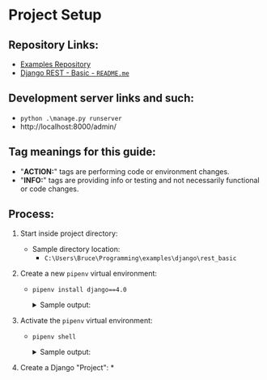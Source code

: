 # Project Setup

## Repository Links:
* [Examples Repository](../../../README.md)
* [Django REST - Basic - `README.me`](../README.md)

## Development server links and such:
* `python .\manage.py runserver`
* http://localhost:8000/admin/

## Tag meanings for this guide:
* "**ACTION:**" tags are performing code or environment changes.
* "**INFO:**" tags are providing info or testing and not necessarily functional or code changes.

## Process:
1. Start inside project directory:
    * Sample directory location:
        * `C:\Users\Bruce\Programming\examples\django\rest_basic`

1. Create a new `pipenv` virtual environment:
    * `pipenv install django==4.0`
        <details>
        <summary>Sample output:</summary>

            PS C:\Users\Bruce\Programming\examples\django\rest_basic> pipenv install django==4.0
            Creating a virtualenv for this project...
            Pipfile: C:\Users\Bruce\Programming\examples\django\rest_basic\Pipfile
            Using C:/Users/Bruce/AppData/Local/Programs/Python/Python310/python.exe (3.10.6) to create virtualenv...
            [ ===] Creating virtual environment...created virtual environment CPython3.10.6.final.0-64 in 2995ms
              creator CPython3Windows(dest=C:\Users\Bruce\.virtualenvs\rest_basic-8EvQpMVS, clear=False, no_vcs_ignore=False, global=False)
              seeder FromAppData(download=False, pip=bundle, setuptools=bundle, wheel=bundle, via=copy, app_data_dir=C:\Users\Bruce\AppData\Local\pypa\virtualenv)
                added seed packages: pip==22.2.2, setuptools==63.4.3, wheel==0.37.1
              activators BashActivator,BatchActivator,FishActivator,NushellActivator,PowerShellActivator,PythonActivator
            
            Successfully created virtual environment!
            Virtualenv location: C:\Users\Bruce\.virtualenvs\rest_basic-8EvQpMVS
            Creating a Pipfile for this project...
            Installing django==4.0...
            Adding django to Pipfile's [packages]...
            Installation Succeeded
            Pipfile.lock not found, creating...
            Locking [dev-packages] dependencies...
            Locking [packages] dependencies...
            Locking...Building requirements...
            Resolving dependencies...
            Success!
            Updated Pipfile.lock (036cf0)!
            Installing dependencies from Pipfile.lock (036cf0)...
            ================================ 0/0 - 00:00:00
            To activate this project's virtualenv, run pipenv shell.
            Alternatively, run a command inside the virtualenv with pipenv run.
            PS C:\Users\Bruce\Programming\examples\django\rest_basic>
        </details>

1. Activate the `pipenv` virtual environment:
    * `pipenv shell`
        <details>
        <summary>Sample output:</summary>

            PS C:\Users\Bruce\Programming\examples\django\rest_basic> pipenv shell
            Launching subshell in virtual environment...
            PowerShell 7.2.6
            Copyright (c) Microsoft Corporation.

            https://aka.ms/powershell
            Type 'help' to get help.

            PS C:\Users\Bruce\Programming\examples\django\rest_basic>
        </details>

1. Create a Django "Project":
    * 

